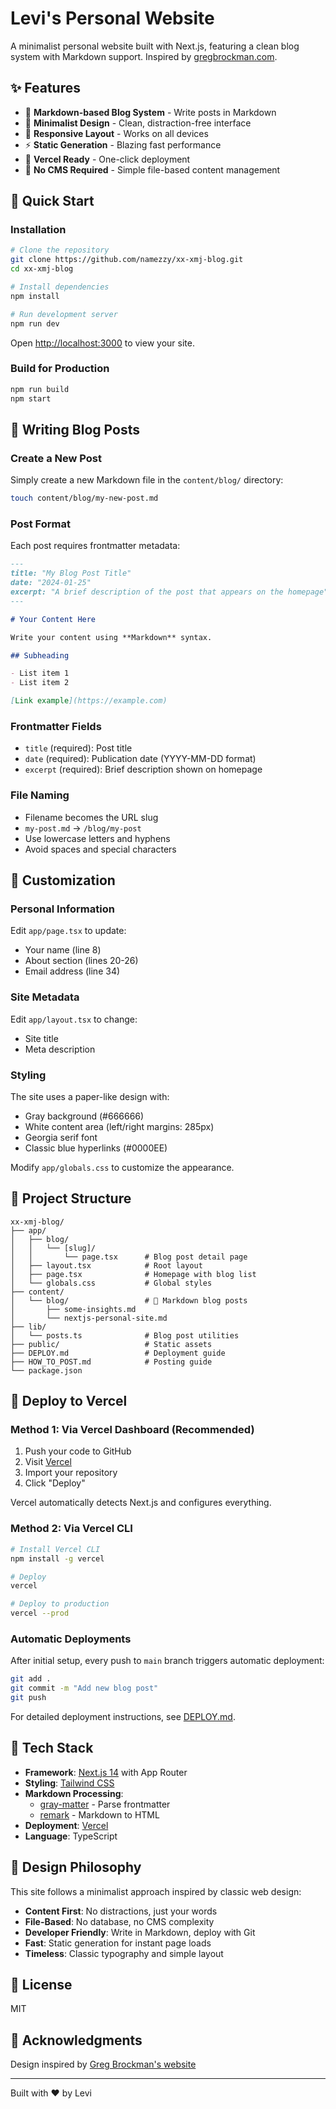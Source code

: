 # Levi's Personal Website

A minimalist personal website built with Next.js, featuring a clean blog system with Markdown support. Inspired by [gregbrockman.com](https://gregbrockman.com/).

## ✨ Features

- 📝 **Markdown-based Blog System** - Write posts in Markdown
- 🎨 **Minimalist Design** - Clean, distraction-free interface
- 📱 **Responsive Layout** - Works on all devices
- ⚡ **Static Generation** - Blazing fast performance
- 🚀 **Vercel Ready** - One-click deployment
- 🎯 **No CMS Required** - Simple file-based content management

## 🚀 Quick Start

### Installation

```bash
# Clone the repository
git clone https://github.com/namezzy/xx-xmj-blog.git
cd xx-xmj-blog

# Install dependencies
npm install

# Run development server
npm run dev
```

Open [http://localhost:3000](http://localhost:3000) to view your site.

### Build for Production

```bash
npm run build
npm start
```

## 📝 Writing Blog Posts

### Create a New Post

Simply create a new Markdown file in the `content/blog/` directory:

```bash
touch content/blog/my-new-post.md
```

### Post Format

Each post requires frontmatter metadata:

```markdown
---
title: "My Blog Post Title"
date: "2024-01-25"
excerpt: "A brief description of the post that appears on the homepage"
---

# Your Content Here

Write your content using **Markdown** syntax.

## Subheading

- List item 1
- List item 2

[Link example](https://example.com)
```

### Frontmatter Fields

- `title` (required): Post title
- `date` (required): Publication date (YYYY-MM-DD format)
- `excerpt` (required): Brief description shown on homepage

### File Naming

- Filename becomes the URL slug
- `my-post.md` → `/blog/my-post`
- Use lowercase letters and hyphens
- Avoid spaces and special characters

## 🎨 Customization

### Personal Information

Edit `app/page.tsx` to update:
- Your name (line 8)
- About section (lines 20-26)
- Email address (line 34)

### Site Metadata

Edit `app/layout.tsx` to change:
- Site title
- Meta description

### Styling

The site uses a paper-like design with:
- Gray background (#666666)
- White content area (left/right margins: 285px)
- Georgia serif font
- Classic blue hyperlinks (#0000EE)

Modify `app/globals.css` to customize the appearance.

## 📁 Project Structure

```
xx-xmj-blog/
├── app/
│   ├── blog/
│   │   └── [slug]/
│   │       └── page.tsx      # Blog post detail page
│   ├── layout.tsx            # Root layout
│   ├── page.tsx              # Homepage with blog list
│   └── globals.css           # Global styles
├── content/
│   └── blog/                 # 📝 Markdown blog posts
│       ├── some-insights.md
│       └── nextjs-personal-site.md
├── lib/
│   └── posts.ts              # Blog post utilities
├── public/                   # Static assets
├── DEPLOY.md                 # Deployment guide
├── HOW_TO_POST.md            # Posting guide
└── package.json
```

## 🚀 Deploy to Vercel

### Method 1: Via Vercel Dashboard (Recommended)

1. Push your code to GitHub
2. Visit [Vercel](https://vercel.com/new)
3. Import your repository
4. Click "Deploy"

Vercel automatically detects Next.js and configures everything.

### Method 2: Via Vercel CLI

```bash
# Install Vercel CLI
npm install -g vercel

# Deploy
vercel

# Deploy to production
vercel --prod
```

### Automatic Deployments

After initial setup, every push to `main` branch triggers automatic deployment:

```bash
git add .
git commit -m "Add new blog post"
git push
```

For detailed deployment instructions, see [DEPLOY.md](./DEPLOY.md).

## 📖 Tech Stack

- **Framework**: [Next.js 14](https://nextjs.org/) with App Router
- **Styling**: [Tailwind CSS](https://tailwindcss.com/)
- **Markdown Processing**: 
  - [gray-matter](https://github.com/jonschlinkert/gray-matter) - Parse frontmatter
  - [remark](https://github.com/remarkjs/remark) - Markdown to HTML
- **Deployment**: [Vercel](https://vercel.com/)
- **Language**: TypeScript

## 🎯 Design Philosophy

This site follows a minimalist approach inspired by classic web design:

- **Content First**: No distractions, just your words
- **File-Based**: No database, no CMS complexity
- **Developer Friendly**: Write in Markdown, deploy with Git
- **Fast**: Static generation for instant page loads
- **Timeless**: Classic typography and simple layout

## 📄 License

MIT

## 🙏 Acknowledgments

Design inspired by [Greg Brockman's website](https://gregbrockman.com/)

---

Built with ❤️ by Levi

